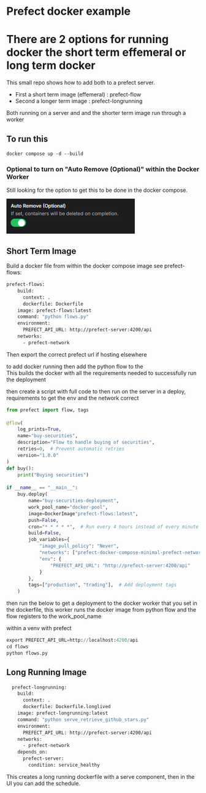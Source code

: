 # Prefect docker example 

# There are 2 options for running docker the short term effemeral or long term docker 

This small repo shows how to add both to a prefect server. 

- First a short term image (effemeral) :  prefect-flow
- Second a longer term image : prefect-longrunning

Both running on a server and and the shorter term image run through a worker

## To run this 

``` 
docker compose up -d --build
```

### Optional to turn on "Auto Remove (Optional)" within the Docker Worker

Still looking for the option to get this to be done in the docker compose.

![Alt text](images/AutoRemoveContainers.png?raw=true "Title")


## Short Term Image

Build a docker file from within the docker compose image  see   prefect-flows:

``` Dockerfile
prefect-flows:
    build:
      context: .
      dockerfile: Dockerfile
    image: prefect-flows:latest
    command: "python flows.py"
    environment:
      PREFECT_API_URL: http://prefect-server:4200/api
    networks:
      - prefect-network 
```

Then export the correct prefect url if hosting elsewhere 


to add docker running then add the python flow to the  
This builds the docker with all the requirements needed to successfully run the deployment

then create a script with full code to then run on the server in a deploy, requirements to get the env and the network correct

``` python 
from prefect import flow, tags

@flow(
    log_prints=True,
    name="buy-securities",
    description="Flow to handle buying of securities",
    retries=0,  # Prevent automatic retries
    version="1.0.0"
)
def buy():
    print("Buying securities")

if __name__ == "__main__":
    buy.deploy(
        name="buy-securities-deployment",
        work_pool_name="docker-pool",
        image=DockerImage"prefect-flows:latest",
        push=False,
        cron="* * * * *",  # Run every 4 hours instead of every minute
        build=False,
        job_variables={
            "image_pull_policy": "Never",
            "networks": ["prefect-docker-compose-minimal-prefect-network"],
            "env": {
                "PREFECT_API_URL": "http://prefect-server:4200/api"
            }
        },
        tags=["production", "trading"],  # Add deployment tags
    )
```

then run the below to get a deployment to the docker worker that you set in the dockerfile, this worker runs the docker image from python flow and the flow registers to the work_pool_name

within a venv with prefect
``` python 
export PREFECT_API_URL=http://localhost:4200/api
cd flows
python flows.py 
```

## Long Running Image


``` Dockerfile
  prefect-longrunning:
    build:
      context: .
      dockerfile: Dockerfile.longlived
    image: prefect-longrunning:latest
    command: "python serve_retrieve_github_stars.py"
    environment:
      PREFECT_API_URL: http://prefect-server:4200/api
    networks:
      - prefect-network
    depends_on:
      prefect-server:
        condition: service_healthy
```

This creates a long running dockerfile with a serve component, then in the UI you can add the schedule.
